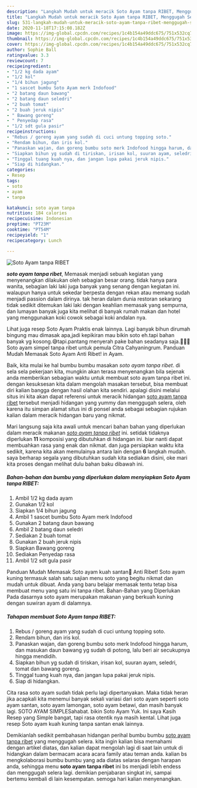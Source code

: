 ```yaml
---
description: "Langkah Mudah untuk meracik Soto Ayam tanpa RIBET, Menggugah Selera"
title: "Langkah Mudah untuk meracik Soto Ayam tanpa RIBET, Menggugah Selera"
slug: 531-langkah-mudah-untuk-meracik-soto-ayam-tanpa-ribet-menggugah-selera
date: 2020-11-18T17:15:08.182Z
image: https://img-global.cpcdn.com/recipes/1c4b154a49ddc675/751x532cq70/soto-ayam-tanpa-ribet-foto-resep-utama.jpg
thumbnail: https://img-global.cpcdn.com/recipes/1c4b154a49ddc675/751x532cq70/soto-ayam-tanpa-ribet-foto-resep-utama.jpg
cover: https://img-global.cpcdn.com/recipes/1c4b154a49ddc675/751x532cq70/soto-ayam-tanpa-ribet-foto-resep-utama.jpg
author: Sophie Ball
ratingvalue: 3.3
reviewcount: 7
recipeingredient:
- "1/2 kg dada ayam"
- "1/2 kol"
- "1/4 bihun jagung"
- "1 sascet bumbu Soto Ayam merk Indofood"
- "2 batang daun bawang"
- "2 batang daun seledri"
- "2 buah tomat"
- "2 buah jeruk nipis"
- " Bawang goreng"
- " Penyedap rasa"
- "1/2 sdt gula pasir"
recipeinstructions:
- "Rebus / goreng ayam yang sudah di cuci untung topping soto."
- "Rendam bihun, dan iris kol."
- "Panaskan wajan, dan goreng bumbu soto merk Indofood hingga harum, dan masukan daun bawang yg sudah di potong, lalu beri air secukupnya hingga mendidih."
- "Siapkan bihun yg sudah di tiriskan, irisan kol, suuran ayam, seledri, tomat dan bawang goreng."
- "Tinggal tuang kuah nya, dan jangan lupa pakai jeruk nipis."
- "Siap di hidangkan."
categories:
- Resep
tags:
- soto
- ayam
- tanpa

katakunci: soto ayam tanpa 
nutrition: 184 calories
recipecuisine: Indonesian
preptime: "PT23M"
cooktime: "PT54M"
recipeyield: "1"
recipecategory: Lunch

---
```



![Soto Ayam tanpa RIBET](https://img-global.cpcdn.com/recipes/1c4b154a49ddc675/751x532cq70/soto-ayam-tanpa-ribet-foto-resep-utama.jpg)

<b><i>soto ayam tanpa ribet</i></b>, Memasak menjadi sebuah kegiatan yang menyenangkan dilakukan oleh sebagian besar orang. tidak hanya para wanita, sebagian laki laki juga banyak yang senang dengan kegiatan ini. walaupun hanya untuk sekedar berpesta dengan rekan atau memang sudah menjadi passion dalam dirinya. tak heran dalam dunia restoran sekarang tidak sedikit ditemukan laki laki dengan keahlian memasak yang sempurna, dan lumayan banyak juga kita melihat di banyak rumah makan dan hotel yang menggunakan koki cowok sebagai koki andalan nya.

Lihat juga resep Soto Ayam Praktis enak lainnya. Lagi banyak bihun dirumah bingung mau dimasak apa,jadi kepikiran mau bikin soto eh.tapi bahan banyak yg kosong.😅tapi.pantang menyerah pake bahan seadanya saja.💪🏻😁 Soto ayam simpel tanpa ribet untuk pemula Citra Cahyaningrum. Panduan Mudah Memasak Soto Ayam Anti Ribet! in Ayam.

Baik, kita mulai ke hal bumbu bumbu masakan <i>soto ayam tanpa ribet</i>. di sela sela pekerjaan kita, mungkin akan terasa menyenangkan bila sejenak anda memberikan sebagian waktu untuk membuat soto ayam tanpa ribet ini. dengan kesuksesan kita dalam mengolah masakan tersebut, bisa membuat diri kalian bangga dengan hasil olahan kita sendiri. apalagi disini melalui situs ini kita akan dapat referensi untuk meracik hidangan <u>soto ayam tanpa ribet</u> tersebut menjadi hidangan yang yummy dan menggugah selera, oleh karena itu simpan alamat situs ini di ponsel anda sebagai sebagian rujukan kalian dalam meracik hidangan baru yang nikmat.


Mari langsung saja kita awali untuk mencari bahan bahan yang diperlukan dalam meracik makanan <u><i>soto ayam tanpa ribet</i></u> ini. setidak tidaknya diperlukan <b>11</b> komposisi yang dibutuhkan di hidangan ini. biar nanti dapat membuahkan rasa yang enak dan nikmat. dan juga persiapkan waktu kita sedikit, karena kita akan memulainya antara lain dengan <b>6</b> langkah mudah. saya berharap segala yang dibutuhkan sudah kita sediakan disini, oke mari kita proses dengan melihat dulu bahan baku dibawah ini.

<!--inarticleads1-->

##### Bahan-bahan dan bumbu yang diperlukan dalam menyiapkan Soto Ayam tanpa RIBET:

1. Ambil 1/2 kg dada ayam
1. Gunakan 1/2 kol
1. Siapkan 1/4 bihun jagung
1. Ambil 1 sascet bumbu Soto Ayam merk Indofood
1. Gunakan 2 batang daun bawang
1. Ambil 2 batang daun seledri
1. Sediakan 2 buah tomat
1. Gunakan 2 buah jeruk nipis
1. Siapkan  Bawang goreng
1. Sediakan  Penyedap rasa
1. Ambil 1/2 sdt gula pasir


Panduan Mudah Memasak Soto ayam kuah santan🐔 Anti Ribet! Soto ayam kuning termasuk salah satu sajian menu soto yang begitu nikmat dan mudah untuk dibuat. Anda yang baru belajar memasak tentu tetap bisa membuat menu yang satu ini tanpa ribet. Bahan-Bahan yang Diperlukan Pada dasarnya soto ayam merupakan makanan yang berkuah kuning dengan suwiran ayam di dalamnya. 

<!--inarticleads2-->

##### Tahapan membuat Soto Ayam tanpa RIBET:

1. Rebus / goreng ayam yang sudah di cuci untung topping soto.
1. Rendam bihun, dan iris kol.
1. Panaskan wajan, dan goreng bumbu soto merk Indofood hingga harum, dan masukan daun bawang yg sudah di potong, lalu beri air secukupnya hingga mendidih.
1. Siapkan bihun yg sudah di tiriskan, irisan kol, suuran ayam, seledri, tomat dan bawang goreng.
1. Tinggal tuang kuah nya, dan jangan lupa pakai jeruk nipis.
1. Siap di hidangkan.


Cita rasa soto ayam sudah tidak perlu lagi dipertanyakan. Maka tidak heran jika acapkali kita menemui banyak sekali variasi dari soto ayam seperti soto ayam santan, soto ayam lamongan, soto ayam betawi, dan masih banyak lagi. SOTO AYAM SIMPLESahabat. bikin Soto Ayam Yuk. Ini saya Kasih Resep yang Simple bangat, tapi rasa otentik nya masih kental. Lihat juga resep Soto ayam kuah kuning tanpa santan enak lainnya. 

Demikianlah sedikit pembahasan hidangan perihal bumbu bumbu <u>soto ayam tanpa ribet</u> yang menggugah selera. kita ingin kalian bisa memahami dengan artikel diatas, dan kalian dapat mengolah lagi di saat lain untuk di hidangkan dalam bermacam acara acara family atau teman anda. kalian bs mengkolaborasi bumbu bumbu yang ada diatas selaras dengan harapan anda, sehingga menu <b>soto ayam tanpa ribet</b> ini bs menjadi lebih endess dan menggugah selera lagi. demikian penjabaran singkat ini, sampai bertemu kembali di lain kesempatan. semoga hari kalian menyenangkan.
